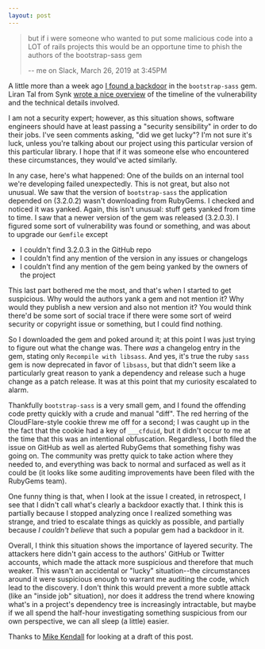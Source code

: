 ```yaml
---
layout: post
---
```


> but if i were someone who wanted to put some malicious code into a LOT
> of rails projects this would be an opportune time to phish the authors
> of the bootstrap-sass gem
>
> -- me on Slack, March 26, 2019 at 3:45PM

A little more than a week ago [I found a
backdoor](https://github.com/twbs/bootstrap-sass/issues/1195) in the
`bootstrap-sass` gem. Liran Tal from Synk [wrote a nice
overview](https://snyk.io/blog/malicious-remote-code-execution-backdoor-discovered-in-the-popular-bootstrap-sass-ruby-gem/)
of the timeline of the vulnerability and the technical details involved.

I am not a security expert; however, as this situation shows, software
engineers should have at least passing a "security sensibility" in order
to do their jobs. I've seen comments asking, "did we get lucky"?  I'm
not sure it's luck, unless you're talking about our project using this
particular version of this particular library. I hope that if it was
someone else who encountered these circumstances, they would've acted
similarly.

In any case, here's what happened: One of the builds on an internal tool
we're developing failed unexpectedly. This is not great, but also not
unusual. We saw that the version of `bootstrap-sass` the application
depended on (3.2.0.2) wasn't downloading from RubyGems. I checked and
noticed it was yanked. Again, this isn't unusual: stuff gets yanked from
time to time. I saw that a newer version of the gem was released
(3.2.0.3). I figured some sort of vulnerability was found or something,
and was about to upgrade our `Gemfile` except

* I couldn't find 3.2.0.3 in the GitHub repo
* I couldn't find any mention of the version in any issues or changelogs
* I couldn't find any mention of the gem being yanked by the owners of
  the project

This last part bothered me the most, and that's when I started to get
suspicious. Why would the authors yank a gem and not mention it? Why
would they publish a new version and also not mention it? You would
think there'd be some sort of social trace if there were some sort of
weird security or copyright issue or something, but I could find
nothing.

So I downloaded the gem and poked around it; at this point I was just
trying to figure out what the change was. There _was_ a changelog entry
in the gem, stating only `Recompile with libsass`. And yes, it's true
the ruby `sass` gem is now deprecated in favor of `libsass`, but that
didn't seem like a particularly great reason to yank a dependency and
release such a huge change as a patch release. It was at this point that
my curiosity escalated to alarm.

Thankfully `bootstrap-sass` is a very small gem, and I found the
offending code pretty quickly with a crude and manual "diff". The red
herring of the CloudFlare-style cookie threw me off for a second; I was
caught up in the the fact that the cookie had a key of `___cfduid`, but
it didn't occur to me at the time that this was an intentional
obfuscation. Regardless, I both filed the issue on GitHub as well as
alerted RubyGems that something fishy was going on.  The community was
pretty quick to take action where they needed to, and everything was
back to normal and surfaced as well as it could be (it looks like some
auditing improvements have been filed with the RubyGems team).

One funny thing is that, when I look at the issue I created, in
retrospect, I see that I didn't call what's clearly a backdoor exactly
that. I think this is partially because I stopped analyzing once I
realized something was strange, and tried to escalate things as quickly
as possible, and partially because _I couldn't believe_ that such a
popular gem had a backdoor in it.

Overall, I think this situation shows the importance of layered
security. The attackers here didn't gain access to the authors' GitHub
or Twitter accounts, which made the attack more suspicious and therefore
that much weaker. This wasn't an accidental or "lucky" situation--the
circumstances around it were suspicious enough to warrant me auditing
the code, which lead to the discovery. I don't think this would prevent
a more subtle attack (like an "inside job" situation), nor does it
address the trend where knowing what's in a project's dependency tree is
increasingly intractable, but maybe if we all spend the half-hour
investigating something suspicious from our own perspective, we can all
sleep (a little) easier.

Thanks to [Mike Kendall](https://github.com/zenkalia) for looking at a
draft of this post.
